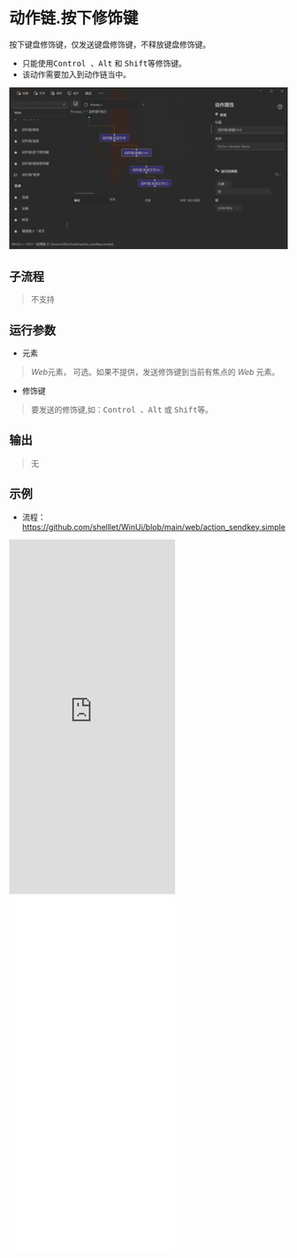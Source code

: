 # 动作链.按下修饰键 
按下键盘修饰键，仅发送键盘修饰键，不释放键盘修饰键。

* 只能使用<kbd>Control </kbd>、<kbd>Alt</kbd> 和 <kbd>Shift</kbd>等修饰键。
* 该动作需要加入到动作链当中。

![WebActionKeyDown](./images/30.png ':size=90%')

## 子流程
> 不支持


## 运行参数

* 元素
> *Web*元素， 可选。如果不提供，发送修饰键到当前有焦点的 *Web* 元素。 

* 修饰键
>   要发送的修饰键,如：<kbd>Control </kbd>、<kbd>Alt</kbd> 或 <kbd>Shift</kbd>等。

## 输出
> 无   

## 示例

* 流程：https://github.com/shelllet/WinUi/blob/main/web/action_sendkey.simple

<iframe type="text/html" height="640px" src="https://www.youtube.com/embed/8banMfeywGo" frameborder="0"></iframe>

<iframe src="//player.bilibili.com/player.html?bvid=BV1NZ421g7ts&page=1&autoplay=0" height='640px' scrolling="no" frameborder="no" framespacing="0" allowfullscreen="true"></iframe>